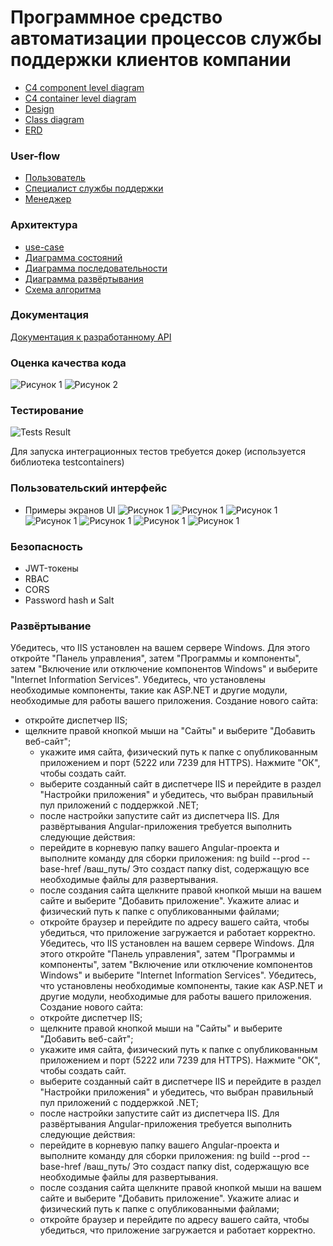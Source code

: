# Программное средство автоматизации процессов службы поддержки клиентов компании
- [C4 component level diagram](https://github.com/Strine-Vll/SupportService/blob/main/diagrams/C4_component.png)
- [C4 container level diagram](https://github.com/Strine-Vll/SupportService/blob/main/diagrams/C4_container.png)
- [Design](https://github.com/Strine-Vll/SupportService/blob/main/diagrams/design.png)
- [Class diagram](https://github.com/Strine-Vll/SupportService/blob/main/diagrams/class_diagram.png)
- [ERD](https://github.com/Strine-Vll/SupportService/blob/main/diagrams/erd.PNG)
### User-flow
- [Пользователь](https://github.com/Strine-Vll/SupportService/blob/main/diagrams/user-user-flow.PNG)
- [Специалист службы поддержки](https://github.com/Strine-Vll/SupportService/blob/main/diagrams/sup-user-flow.PNG)
- [Менеджер](https://github.com/Strine-Vll/SupportService/blob/main/diagrams/manager-user-flow.PNG)
### Архитектура
- [use-case](https://github.com/Strine-Vll/SupportService/blob/main/diagrams/use-case.png)
- [Диаграмма состояний](https://github.com/Strine-Vll/SupportService/blob/main/diagrams/state-diagram.png)
- [Диаграмма последовательности](https://github.com/Strine-Vll/SupportService/blob/main/diagrams/sequence-diagram.png)
- [Диаграмма развёртывания](https://github.com/Strine-Vll/SupportService/blob/main/diagrams/deployment-diagram.png)
- [Схема алгоритма](https://github.com/Strine-Vll/SupportService/blob/main/diagrams/algorithm.png)
### Документация
[Документация к разработанному API](https://github.com/Strine-Vll/SupportService/blob/main/miscellaneous/swagger.json)
### Оценка качества кода
![Рисунок 1](https://github.com/Strine-Vll/SupportService/blob/main/miscellaneous/metrics1.png)
![Рисунок 2](https://github.com/Strine-Vll/SupportService/blob/main/miscellaneous/metrics2.png)
### Тестирование
![Tests Result](https://github.com/Strine-Vll/SupportService/blob/main/miscellaneous/testsResult.PNG)

Для запуска интеграционных тестов требуется докер (используется библиотека testcontainers)
### Пользовательский интерфейс
- Примеры экранов UI
![Рисунок 1](https://github.com/Strine-Vll/SupportService/blob/main/miscellaneous/auth.PNG)
![Рисунок 1](https://github.com/Strine-Vll/SupportService/blob/main/miscellaneous/auth-valid.PNG)
![Рисунок 1](https://github.com/Strine-Vll/SupportService/blob/main/miscellaneous/create-request.PNG)
![Рисунок 1](https://github.com/Strine-Vll/SupportService/blob/main/miscellaneous/groups.PNG)
![Рисунок 1](https://github.com/Strine-Vll/SupportService/blob/main/miscellaneous/register.PNG)
![Рисунок 1](https://github.com/Strine-Vll/SupportService/blob/main/miscellaneous/request.PNG)
![Рисунок 1](https://github.com/Strine-Vll/SupportService/blob/main/miscellaneous/requests.PNG)
### Безопасность
- JWT-токены
- RBAC
- CORS
- Password hash и Salt
### Развёртывание
Убедитесь, что IIS установлен на вашем сервере Windows. Для этого откройте "Панель управления", затем "Программы и компоненты", затем "Включение или отключение компонентов Windows" и выберите "Internet Information Services". Убедитесь, что установлены необходимые компоненты, такие как ASP.NET и другие модули, необходимые для работы вашего приложения. 
Создание нового сайта: 
- откройте диспетчер IIS;
- щелкните правой кнопкой мыши на "Сайты" и выберите "Добавить веб-сайт";
	- укажите имя сайта, физический путь к папке с опубликованным приложением и порт (5222 или 7239 для HTTPS). Нажмите "ОК", чтобы создать сайт. 
	- выберите созданный сайт в диспетчере IIS и перейдите в раздел "Настройки приложения" и убедитесь, что выбран правильный пул приложений с поддержкой .NET;
	- после настройки запустите сайт из диспетчера IIS. 
	Для развёртывания Angular-приложения требуется выполнить следующие действия:
	- перейдите в корневую папку вашего Angular-проекта и выполните команду для сборки приложения: ng build --prod --base-href /ваш_путь/
Это создаст папку dist, содержащую все необходимые файлы для развертывания.
	- после создания сайта щелкните правой кнопкой мыши на вашем сайте и выберите "Добавить приложение". Укажите алиас и физический путь к папке с опубликованными файлами;
	- откройте браузер и перейдите по адресу вашего сайта, чтобы убедиться, что приложение загружается и работает корректно.
Убедитесь, что IIS установлен на вашем сервере Windows. Для этого откройте "Панель управления", затем "Программы и компоненты", затем "Включение или отключение компонентов Windows" и выберите "Internet Information Services". Убедитесь, что установлены необходимые компоненты, такие как ASP.NET и другие модули, необходимые для работы вашего приложения. 
Создание нового сайта: 
	- откройте диспетчер IIS;
	- щелкните правой кнопкой мыши на "Сайты" и выберите "Добавить веб-сайт";
	- укажите имя сайта, физический путь к папке с опубликованным приложением и порт (5222 или 7239 для HTTPS). Нажмите "ОК", чтобы создать сайт. 
	- выберите созданный сайт в диспетчере IIS и перейдите в раздел "Настройки приложения" и убедитесь, что выбран правильный пул приложений с поддержкой .NET;
	- после настройки запустите сайт из диспетчера IIS. 
	Для развёртывания Angular-приложения требуется выполнить следующие действия:
	- перейдите в корневую папку вашего Angular-проекта и выполните команду для сборки приложения: ng build --prod --base-href /ваш_путь/
Это создаст папку dist, содержащую все необходимые файлы для развертывания.
	- после создания сайта щелкните правой кнопкой мыши на вашем сайте и выберите "Добавить приложение". Укажите алиас и физический путь к папке с опубликованными файлами;
	- откройте браузер и перейдите по адресу вашего сайта, чтобы убедиться, что приложение загружается и работает корректно.